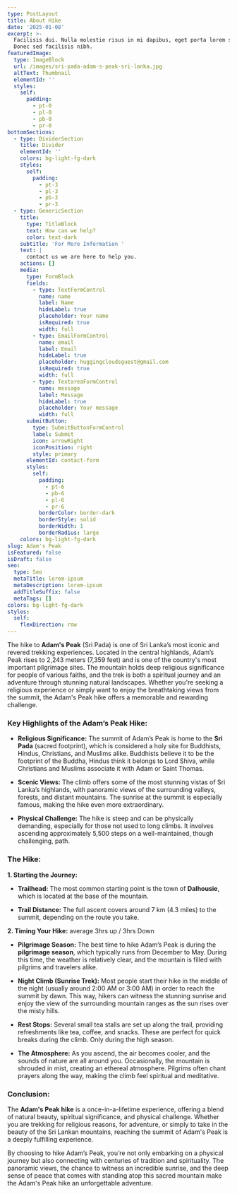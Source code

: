 ```yaml
---
type: PostLayout
title: About Hike
date: '2025-01-08'
excerpt: >-
  Facilisis dui. Nulla molestie risus in mi dapibus, eget porta lorem semper.
  Donec sed facilisis nibh.
featuredImage:
  type: ImageBlock
  url: /images/sri-pada-adam-s-peak-sri-lanka.jpg
  altText: Thumbnail
  elementId: ''
  styles:
    self:
      padding:
        - pt-0
        - pl-0
        - pb-0
        - pr-0
bottomSections:
  - type: DividerSection
    title: Divider
    elementId: ''
    colors: bg-light-fg-dark
    styles:
      self:
        padding:
          - pt-3
          - pl-3
          - pb-3
          - pr-3
  - type: GenericSection
    title:
      type: TitleBlock
      text: How can we help?
      color: text-dark
    subtitle: 'For More Information '
    text: |
      contact us we are here to help you.
    actions: []
    media:
      type: FormBlock
      fields:
        - type: TextFormControl
          name: name
          label: Name
          hideLabel: true
          placeholder: Your name
          isRequired: true
          width: full
        - type: EmailFormControl
          name: email
          label: Email
          hideLabel: true
          placeholder: huggingcloudsguest@gmail.com
          isRequired: true
          width: full
        - type: TextareaFormControl
          name: message
          label: Message
          hideLabel: true
          placeholder: Your message
          width: full
      submitButton:
        type: SubmitButtonFormControl
        label: Submit
        icon: arrowRight
        iconPosition: right
        style: primary
      elementId: contact-form
      styles:
        self:
          padding:
            - pt-6
            - pb-6
            - pl-6
            - pr-6
          borderColor: border-dark
          borderStyle: solid
          borderWidth: 1
          borderRadius: large
    colors: bg-light-fg-dark
slug: Adam's Peak
isFeatured: false
isDraft: false
seo:
  type: Seo
  metaTitle: lorem-ipsum
  metaDescription: lorem-ipsum
  addTitleSuffix: false
  metaTags: []
colors: bg-light-fg-dark
styles:
  self:
    flexDirection: row
---
```

The hike to **Adam's Peak** (Sri Pada) is one of Sri Lanka’s most iconic and revered trekking experiences. Located in the central highlands, Adam’s Peak rises to 2,243 meters (7,359 feet) and is one of the country's most important pilgrimage sites. The mountain holds deep religious significance for people of various faiths, and the trek is both a spiritual journey and an adventure through stunning natural landscapes. Whether you're seeking a religious experience or simply want to enjoy the breathtaking views from the summit, the Adam's Peak hike offers a memorable and rewarding challenge.

### **Key Highlights of the Adam’s Peak Hike:**

*   **Religious Significance:** The summit of Adam’s Peak is home to the **Sri Pada** (sacred footprint), which is considered a holy site for Buddhists, Hindus, Christians, and Muslims alike. Buddhists believe it to be the footprint of the Buddha, Hindus think it belongs to Lord Shiva, while Christians and Muslims associate it with Adam or Saint Thomas.

*   **Scenic Views:** The climb offers some of the most stunning vistas of Sri Lanka’s highlands, with panoramic views of the surrounding valleys, forests, and distant mountains. The sunrise at the summit is especially famous, making the hike even more extraordinary.

*   **Physical Challenge:** The hike is steep and can be physically demanding, especially for those not used to long climbs. It involves ascending approximately 5,500 steps on a well-maintained, though challenging, path.



### **The Hike:**

**1. Starting the Journey:**

*   **Trailhead:** The most common starting point is the town of **Dalhousie**, which is located at the base of the mountain. 

*   **Trail Distance:** The full ascent covers around 7 km (4.3 miles) to the summit, depending on the route you take.

**2. Timing Your Hike:** average 3hrs up / 3hrs Down

*   **Pilgrimage Season:** The best time to hike Adam’s Peak is during the **pilgrimage season**, which typically runs from December to May. During this time, the weather is relatively clear, and the mountain is filled with pilgrims and travelers alike.

*   **Night Climb (Sunrise Trek):** Most people start their hike in the middle of the night (usually around 2:00 AM or 3:00 AM) in order to reach the summit by dawn. This way, hikers can witness the stunning sunrise and enjoy the view of the surrounding mountain ranges as the sun rises over the misty hills.

<!---->

*   **Rest Stops:** Several small tea stalls are set up along the trail, providing refreshments like tea, coffee, and snacks. These are perfect for quick breaks during the climb. Only during the high season.

*   **The Atmosphere:** As you ascend, the air becomes cooler, and the sounds of nature are all around you. Occasionally, the mountain is shrouded in mist, creating an ethereal atmosphere. Pilgrims often chant prayers along the way, making the climb feel spiritual and meditative.



### **Conclusion:**

The **Adam's Peak hike** is a once-in-a-lifetime experience, offering a blend of natural beauty, spiritual significance, and physical challenge. Whether you are trekking for religious reasons, for adventure, or simply to take in the beauty of the Sri Lankan mountains, reaching the summit of Adam's Peak is a deeply fulfilling experience.

By choosing to hike Adam’s Peak, you’re not only embarking on a physical journey but also connecting with centuries of tradition and spirituality. The panoramic views, the chance to witness an incredible sunrise, and the deep sense of peace that comes with standing atop this sacred mountain make the Adam's Peak hike an unforgettable adventure.



